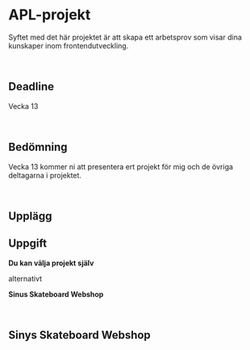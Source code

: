 # APL-projekt
Syftet med det här projektet är att skapa ett arbetsprov som visar dina kunskaper inom frontendutveckling. 

<br>

## **Deadline**
Vecka 13

<br>

## **Bedömning**
Vecka 13 kommer ni att presentera ert projekt för mig och de övriga deltagarna i projektet. 

<br>

## Upplägg





## **Uppgift**

**Du kan välja projekt själv**

alternativt

**Sinus Skateboard Webshop**

<br>

## Sinys Skateboard Webshop
